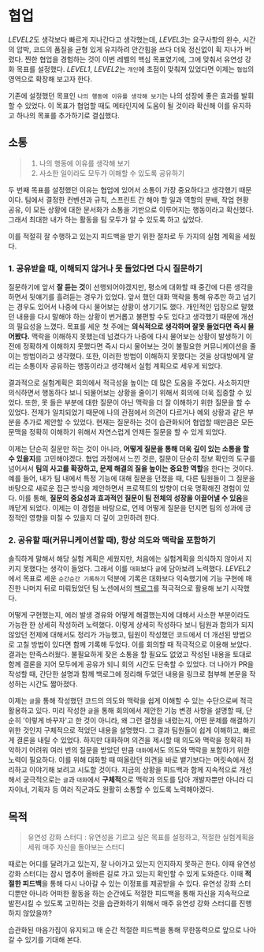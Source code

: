 # 협업

*LEVEL2*도 생각보다 빠르게 지나간다고 생각했는데, *LEVEL3*는 요구사항의 완수, 시간의 압박, 코드의 품질을 균형 있게 유지하려 안간힘을 쓰다 더욱 정신없이 휙 지나가 버렸다. 찐한 협업을 경험하는 것이 이번 레벨의 핵심 목표였기에, 그에 맞춰서 유연성 강화 목표를 설정했다. _LEVEL1_, *LEVEL2*는 `개인`에 초점이 맞춰져 있었다면 이제는 `협업`의 영역으로 확장해 보고자 한다.

기존에 설정했던 목표인 `나의 행동에 이유를 생각해 보기`는 나의 성장에 좋은 효과를 발휘할 수 있었다. 이 목표가 협업할 때도 메타인지에 도움이 될 것이라 확신해 이를 유지하고 하나의 목표를 추가하기로 결심했다.

## 소통

> 1. 나의 행동에 이유를 생각해 보기
> 2. 사소한 일이라도 모두가 이해할 수 있도록 공유하기

두 번째 목표를 설정했던 이유는 협업에 있어서 소통이 가장 중요하다고 생각했기 때문이다. 팀에서 결정한 컨벤션과 규칙, 스프린트 간 해야 할 일과 역할의 분배, 작업 현황 공유, 이 모든 상황에 대한 문서화가 소통을 기반으로 이루어지는 행동이라고 확신했다. 그래서 최대한 내가 하는 활동을 팀 모두가 알 수 있도록 하고 싶었다.

이를 적절히 잘 수행하고 있는지 피드백을 받기 위한 절차로 두 가지의 실험 계획을 세웠다.

### 1. 공유받을 때, 이해되지 않거나 못 들었다면 다시 질문하기

질문하기에 앞서 **잘 듣는 것**이 선행되어야겠지만, 평소에 대화할 때 중간에 다른 생각을 하면서 뒷얘기를 흘려듣는 경우가 있었다. 앞서 했던 대화 맥락을 통해 유추만 하고 넘기는 경우도 있어서 나중에 다시 물어보는 상황이 생기기도 했다. 개인적인 입장으로 말했던 내용을 다시 말해야 하는 상황이 번거롭고 불편할 수도 있다고 생각했기 때문에 개선의 필요성을 느꼈다. 목표를 세운 첫 주에는 **의식적으로 생각하며 잘못 들었다면 즉시 물어봤다.** 맥락을 이해하지 못했는데 넘겼다가 나중에 다시 물어보는 상황이 발생하기 이전에 정확하게 이해하지 못했다면 즉시 다시 물어보는 것이 불필요한 커뮤니케이션을 줄이는 방법이라고 생각했다. 또한, 이러한 방법이 이해하지 못했다는 것을 상대방에게 알리는 소통이자 공유하는 행동이라고 생각해서 실험 계획으로 세우게 되었다.

결과적으로 실험계획은 회의에서 적극성을 높이는 데 많은 도움을 주었다. 사소하지만 의식하면서 행동하다 보니 되물어보는 상황을 줄이기 위해서 회의에 더욱 집중할 수 있었다. 또한, 못 들은 부분에 대한 질문이 아닌 맥락을 더 잘 이해하기 위한 질문을 할 수 있었다. 전제가 일치되었기 때문에 나의 관점에서 의견이 다르거나 예외 상황과 같은 부분을 추가로 제안할 수 있었다. 현재는 질문하는 것이 습관화되어 협업할 때만큼은 모든 문맥을 정확히 이해하기 위해서 자연스럽게 언제든 질문을 할 수 있게 되었다.

이제는 단순히 질문만 하는 것이 아니라, **어떻게 질문을 통해 더욱 깊이 있는 소통을 할 수 있을지**를 고민해야겠다. 협업 과정에서 느낀 것은, 질문이 단순히 정보 확인의 도구를 넘어서서 **팀의 사고를 확장하고, 문제 해결의 질을 높이는 중요한 역할**을 한다는 것이다. 예를 들어, 내가 팀 내에서 특정 기능에 대해 질문을 던졌을 때, 다른 팀원들이 그 질문을 바탕으로 새로운 접근 방식을 제안하면서 프로젝트의 방향이 더욱 명확해진 경험이 있다. 이를 통해, **질문의 중요성과 효과적인 질문이 팀 전체의 성장을 이끌어낼 수 있음**을 깨닫게 되었다. 이제는 이 경험을 바탕으로, 언제 어떻게 질문을 던지면 팀의 성과에 긍정적인 영향을 미칠 수 있을지 더 깊이 고민하려 한다.

### 2. 공유할 때(커뮤니케이션할 때), 항상 의도와 맥락을 포함하기

솔직하게 말해서 해당 실험 계획은 세웠지만, 처음에는 실험계획을 의식하지 않아서 지키지 못했다는 생각이 들었다. 그래서 이를 `대화`보다 `글`에 담아보려 노력했다. *LEVEL2*에서 목표로 세운 `순간순간 기록하기` 덕분에 기록은 대화보다 익숙했기에 기능 구현에 매진한 나머지 뒤로 미뤄뒀었던 팀 노션에서의 [백로그](https://paper-mass-5ff.notion.site/e4d30c758a4c4acd8aa096dfaa5e62a6?v=efbf9fd012f541bead659aebd26e0c8b&pvs=4)를 적극적으로 활용해 보기 시작했다.

어떻게 구현했는지, 에러 발생 경유와 어떻게 해결했는지에 대해서 사소한 부분이라도 가능한 한 상세히 작성하려 노력했다. 이렇게 상세히 작성하다 보니 팀원과 합의가 되지 않았던 전제에 대해서도 정리가 가능했고, 팀원이 작성했던 코드에서 더 개선된 방법으로 고칠 방법이 있다면 함께 기록해 두었다. 이를 회의할 때 적극적으로 이용해 보았다. 결과는 만족스러웠다. 불필요하게 잦은 소통을 할 필요도 없었고 작성된 내용을 토대로 함께 결론을 지어 모두에게 공유가 되니 회의 시간도 단축할 수 있었다. 더 나아가 PR을 작성할 때, 간단한 설명과 함께 백로그에 정리해 두었던 내용을 링크로 첨부해 본문을 작성하는 시간도 짧아졌다.

이제는 `글`을 통해 작성했던 코드의 의도와 맥락을 쉽게 이해할 수 있는 수단으로써 적극 활용하고 있다. 미리 작성한 `글`을 통해 회의에서 제안한 기능 변경 사항을 설명할 때, 단순히 '이렇게 바꾸자'고 한 것이 아니라, 왜 그런 결정을 내렸는지, 어떤 문제를 해결하기 위한 것인지 구체적으로 적었던 내용을 설명했다. 그 결과 팀원들이 쉽게 이해하고, 빠르게 결론을 내릴 수 있었다. 하지만 대화하며 의견을 제시할 때 의도와 맥락을 정확히 파악하기 어려워 여러 번의 질문을 받았던 만큼 `대화`에서도 의도와 맥락을 포함하기 위한 노력이 필요하다. 이를 위해 대화할 때 떠올랐던 의견을 바로 뱉기보다는 머릿속에서 정리하고 이야기해 보려고 시도할 것이다. 지금의 상황을 피드백과 함께 지속적으로 개선해서 궁극적으로는 `글`과 `대화`에서 **구체적**으로 맥락과 의도를 담아 개발자뿐만 아니라 디자이너, 기획자 등 여러 직군과도 원활히 소통할 수 있도록 노력해야겠다.

## 목적

> 유연성 강화 스터디 : 유연성을 기르고 싶은 목표를 설정하고, 적절한 실험계획을 세워 매주 자신을 돌아보는 스터디

때로는 어디를 달려가고 있는지, 잘 나아가고 있는지 인지하지 못하곤 한다. 이때 유연성 강화 스터디는 잠시 멈추어 올바른 길로 가고 있는지 확인할 수 있게 도와준다. 이때 **적절한 피드백**을 통해 다시 나아갈 수 있는 이정표를 제공받을 수 있다. 유연성 강화 스터디뿐만 아니라 어떠한 활동을 하는 순간에도 적절한 피드백을 통해 자신을 지속적으로 발전시킬 수 있도록 고민하는 것을 습관화하기 위해서 매주 유연성 강화 스터디를 진행하지 않았을까?

습관화된 마음가짐이 유지되고 매 순간 적절한 피드백을 통해 무한동력으로 앞으로 나아갈 수 있기를 기대해 본다.
